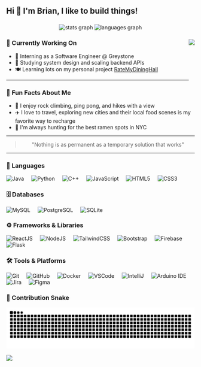 <h2 align="left">Hi 👋 I'm Brian, I like to build things!</h2>

###

<div align="center">
  <img src="https://github-readme-stats.vercel.app/api?username=brianntangg&hide_title=false&hide_rank=false&show_icons=true&include_all_commits=true&count_private=true&disable_animations=false&theme=tokyonight&locale=en&hide_border=false" height="150" alt="stats graph" />
  <img src="https://github-readme-stats.vercel.app/api/top-langs?username=brianntangg&locale=en&hide_title=false&layout=compact&card_width=320&langs_count=5&theme=tokyonight&hide_border=false" height="150" alt="languages graph" />
</div>

###

<img align="right" height="150" src="https://gifdb.com/images/thumbnail/capoo-cat-typing-on-desk-gh8k0cjf5hq4vy2p.gif" />

### 🔭 Currently Working On
- 🚀 Interning as a Software Engineer @ Greystone  
- 🧠 Studying system design and scaling backend APIs  
- 🍽️ Learning lots on my personal project [RateMyDiningHall](#)

---

### 🎯 Fun Facts About Me
- 🧗 I enjoy rock climbing, ping pong, and hikes with a view  
- ✈️ I love to travel, exploring new cities and their local food scenes is my favorite way to recharge  
- 🍜 I'm always hunting for the best ramen spots in NYC

---

<blockquote align="center">
  "Nothing is as permanent as a temporary solution that works"
</blockquote>

---

### 🧠 Languages
<div align="left">
  <img src="https://cdn.jsdelivr.net/gh/devicons/devicon/icons/java/java-original.svg" height="30" alt="Java" />
  <img width="12" />
  <img src="https://cdn.jsdelivr.net/gh/devicons/devicon/icons/python/python-original.svg" height="30" alt="Python" />
  <img width="12" />
  <img src="https://cdn.jsdelivr.net/gh/devicons/devicon/icons/cplusplus/cplusplus-original.svg" height="30" alt="C++" />
  <img width="12" />
  <img src="https://cdn.jsdelivr.net/gh/devicons/devicon/icons/javascript/javascript-original.svg" height="30" alt="JavaScript" />
  <img width="12" />
  <img src="https://cdn.jsdelivr.net/gh/devicons/devicon/icons/html5/html5-original.svg" height="30" alt="HTML5" />
  <img width="12" />
  <img src="https://cdn.jsdelivr.net/gh/devicons/devicon/icons/css3/css3-original.svg" height="30" alt="CSS3" />
</div>

###

### 🗄️ Databases
<div align="left">
  <img src="https://cdn.jsdelivr.net/gh/devicons/devicon/icons/mysql/mysql-original.svg" height="30" alt="MySQL" />
  <img width="12" />
  <img src="https://cdn.jsdelivr.net/gh/devicons/devicon/icons/postgresql/postgresql-original.svg" height="30" alt="PostgreSQL" />
  <img width="12" />
  <img src="https://cdn.jsdelivr.net/gh/devicons/devicon/icons/sqlite/sqlite-original.svg" height="30" alt="SQLite" />
</div>

###

### ⚙️ Frameworks & Libraries
<div align="left">
  <img src="https://cdn.jsdelivr.net/gh/devicons/devicon/icons/react/react-original.svg" height="30" alt="ReactJS" />
  <img width="12" />
  <img src="https://cdn.jsdelivr.net/gh/devicons/devicon/icons/nodejs/nodejs-original.svg" height="30" alt="NodeJS" />
  <img width="12" />
  <img src="https://icon.icepanel.io/Technology/svg/Tailwind-CSS.svg" height="30" alt="TailwindCSS" />
  <img width="12" />
  <img src="https://cdn.jsdelivr.net/gh/devicons/devicon/icons/bootstrap/bootstrap-original.svg" height="30" alt="Bootstrap" />
  <img width="12" />
  <img src="https://cdn.jsdelivr.net/gh/devicons/devicon/icons/firebase/firebase-plain.svg" height="30" alt="Firebase" />
  <img width="12" />
  <img src="https://cdn.jsdelivr.net/gh/devicons/devicon/icons/flask/flask-original.svg" height="30" alt="Flask" />
</div>

###

### 🛠️ Tools & Platforms
<div align="left">
  <img src="https://cdn.jsdelivr.net/gh/devicons/devicon/icons/git/git-original.svg" height="30" alt="Git" />
  <img width="12" />
  <img src="https://cdn.jsdelivr.net/gh/devicons/devicon/icons/github/github-original.svg" height="30" alt="GitHub" />
  <img width="12" />
  <img src="https://cdn.jsdelivr.net/gh/devicons/devicon/icons/docker/docker-original.svg" height="30" alt="Docker" />
  <img width="12" />
  <img src="https://cdn.jsdelivr.net/gh/devicons/devicon/icons/vscode/vscode-original.svg" height="30" alt="VSCode" />
  <img width="12" />
  <img src="https://cdn.jsdelivr.net/gh/devicons/devicon/icons/intellij/intellij-original.svg" height="30" alt="IntelliJ" />
  <img width="12" />
  <img src="https://cdn.jsdelivr.net/gh/devicons/devicon/icons/arduino/arduino-original.svg" height="30" alt="Arduino IDE" />
  <img width="12" />
  <img src="https://cdn.jsdelivr.net/gh/devicons/devicon/icons/jira/jira-original.svg" height="30" alt="Jira" />
  <img width="12" />
  <img src="https://cdn.jsdelivr.net/gh/devicons/devicon/icons/figma/figma-original.svg" height="30" alt="Figma" />
</div>

###

### 🐍 Contribution Snake

![snake gif](https://github.com/brianntangg/brianntangg/blob/output/github-contribution-grid-snake.svg)

<div align="left">
  <a href="https://www.linkedin.com/in/brian-tang05" target="_blank">
    <img src="https://img.shields.io/badge/LinkedIn-%230077B5.svg?style=for-the-badge&logo=linkedin&logoColor=white" height="45" />
  </a>
</div>
